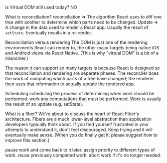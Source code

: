 is Virtual DOM still used today? NO

What is reconciliation?
reconciliation
=> The algorithm React uses to diff one tree with another to determine which parts need to be changed.
Update
=> A change in the data used to render a React app. Usually the result of `setState`. Eventually results in a re-render.


Reconciliation versus rendering
The DOM is just one of the rendering environments React can render to, the other major targets being native iOS and Android views via React Native. (This is why "virtual DOM" is a bit of a misnomer.)

The reason it can support so many targets is because React is designed so that reconciliation and rendering are separate phases. The reconciler does the work of computing which parts of a tree have changed; the renderer then uses that information to actually update the rendered app.


Scheduling
scheduling
the process of determining when work should be performed.
work
any computations that must be performed. Work is usually the result of an update (e.g. setState).



What is a fiber?
We're about to discuss the heart of React Fiber's architecture. Fibers are a much lower-level abstraction than application developers typically think about. If you find yourself frustrated in your attempts to understand it, don't feel discouraged. Keep trying and it will eventually make sense. (When you do finally get it, please suggest how to improve this section.)

pause work and come back to it later.
assign priority to different types of work.
reuse previously completed work.
abort work if it's no longer needed.


